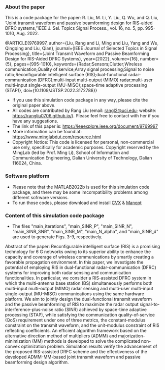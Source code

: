 ### About the paper
This is a code package for the paper: 
R. Liu, M. Li, Y. Liu, Q. Wu, and Q. Liu, “Joint transmit waveform and passive beamforming design for RIS-aided DFRC systems,”IEEE J. Sel. Topics Signal Process., vol. 16, no. 5, pp. 995-1010, Aug. 2022.

@ARTICLE{9769997,
  author={Liu, Rang and Li, Ming and Liu, Yang and Wu, Qingqing and Liu, Qian},
  journal={IEEE Journal of Selected Topics in Signal Processing}, 
  title={Joint Transmit Waveform and Passive Beamforming Design for RIS-Aided DFRC Systems}, 
  year={2022},
  volume={16},
  number={5},
  pages={995-1010},
  keywords={Radar;Sensors;Clutter;Wireless communication;Quality of service;Array signal processing;Signal to noise ratio;Reconfigurable intelligent surface (RIS);dual-functional radar-communication (DFRC);multi-input multi-output (MIMO) radar;multi-user multi-input single-output (MU-MISO);space-time adaptive processing (STAP)},
  doi={10.1109/JSTSP.2022.3172788}}


- If you use this simulation code package in any way, please cite the original paper above.
- All codes are contributed by Rang Liu (email: rangl2@uci.edu; website: https://rangliu0706.github.io/). 
   Please feel free to contact with her if you have any suggestions. 
- The link of this paper is: https://ieeexplore.ieee.org/document/9769997
- More information can be found at: https://www.minglabdut.com/resource.html
- Copyright Notice: This code is licensed for personal, non-commercial use only, specifically for academic purposes. Copyright reserved by the MingLab (led by Prof. Ming Li), School of Information and Communication Engineering, Dalian University of Technology, Dalian 116024, China. 


### Software platform
- Please note that the MATLAB2022b is used for this simulation code package, and there may be some imcompatibility problems among different sofrware versions. 
- To run those codes, please download and install [CVX](http://cvxr.com/cvx/) & [Manopt](https://www.manopt.org/)

### Content of this simulation code package
- The files "main_iterations", "main_SINR_P", "main_SINR_N", "main_SINR_SNR", "main_SINR_M", "main_N_alpha", and "main_SINR_d" are used to generate Figs. 3-9, respectively.

Abstract of the paper: 
Reconfigurable intelligent surface (RIS) is a promising technology for 6 G networks owing to its superior ability to enhance the capacity and coverage of wireless communications by smartly creating a favorable propagation environment. In this paper, we investigate the potential of employing RIS in dual-functional radar-communication (DFRC) systems for improving both radar sensing and communication functionalities. In particular, we consider a RIS-assisted DFRC system in which the multi-antenna base station (BS) simultaneously performs both multi-input multi-output (MIMO) radar sensing and multi-user multi-input single-output (MU-MISO) communications using the same hardware platform. We aim to jointly design the dual-functional transmit waveform and the passive beamforming of RIS to maximize the radar output signal-to-interference-plus-noise ratio (SINR) achieved by space-time adaptive processing (STAP), while satisfying the communication quality-of-service (QoS) requirement under one of three metrics, the constant-modulus constraint on the transmit waveform, and the unit-modulus constraint of RIS reflecting coefficients. An efficient algorithm framework based on the alternative direction method of multipliers (ADMM) and majorization-minimization (MM) methods is developed to solve the complicated non-convex optimization problem. Simulation results verify the advancement of the proposed RIS-assisted DRFC scheme and the effectiveness of the developed ADMM-MM-based joint transmit waveform and passive beamforming design algorithm.



